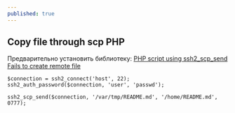 ```yaml
---
published: true
---
```

## Copy file through scp PHP

Предварительно установить библиотеку:
[PHP script using ssh2_scp_send Fails to create remote file](https://stackoverflow.com/questions/35331318/php-script-using-ssh2-scp-send-fails-to-create-remote-file "PHP script using ssh2_scp_send Fails to create remote file")

```
$connection = ssh2_connect('host', 22);
ssh2_auth_password($connection, 'user', 'passwd');

ssh2_scp_send($connection, '/var/tmp/README.md', '/home/README.md', 0777);
```
